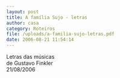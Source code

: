 ```yaml
---
layout: post
title: A família Sujo - letras
author: casa
category: Roteiros
file: /uploads/a-familia-sujo-letras.pdf
date: 2006-08-21 11:54:14
---
```

Letras das músicas\
de Gustavo Finkler\
21/08/2006